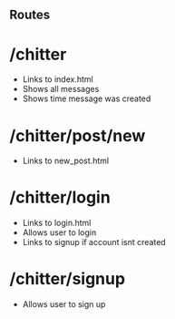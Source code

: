 ## Routes

# /chitter

 - Links to index.html
 - Shows all messages
 - Shows time message was created

# /chitter/post/new

 - Links to new_post.html

# /chitter/login

 - Links to login.html
 - Allows user to login
 - Links to signup if account isnt created

# /chitter/signup

 - Allows user to sign up